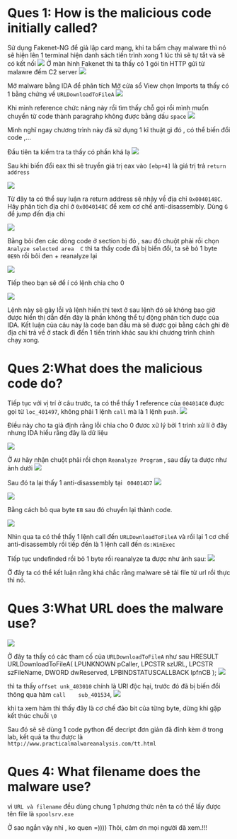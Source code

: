 # Ques 1: How is the malicious code initially called?
Sử dụng Fakenet-NG để giả lập card mạng, khi ta bấm chạy malware thì nó sẽ hiện lên 1 terminal hiện danh sách tiến trình xong 1 lúc thì sẽ tự tắt và sẽ có kết nối
![](images/2025-10-01-09-06-19.png)
Ở màn hình Fakenet thì ta thấy có 1 gói tin HTTP gửi từ malawre đếm C2 server
![](images/2025-10-01-09-07-12.png)

Mở malware bằng IDA để phân tích 
Mở cửa sổ View chọn Imports ta thấy có 1 bằng chứng về `URLDownloadToFileA`
![](images/2025-10-01-09-16-21.png)

Khi mình reference chức năng này rồi tìm thấy chỗ gọi rồi mình muốn chuyển từ code thành paragrahp không được bằng dấu `space`
![](images/2025-10-01-09-17-27.png)

Mình nghĩ ngay chương trình này đã sử dụng 1 kĩ thuật gì đó , có thể biến đổi code ,...

Đầu tiên ta kiểm tra ta thấy có phần khá lạ
![](images/2025-10-01-09-26-24.png)

Sau khi biến đổi eax thì sẽ truyền giá trị eax vào `[ebp+4]` là giá trị trả `return address`

![](images/2025-10-01-09-28-52.png)

Từ đây ta có thể suy luận ra return address sẽ nhảy về địa chỉ `0x0040148C`. Hãy phân tích địa chỉ ở `0x0040148C` để xem cơ chế anti-disassembly. Dùng `G` để jump đến địa chỉ 

![](images/2025-10-01-09-31-40.png)

Bằng bôi đen các dòng code ở section bị đỏ , sau đó chuột phải rồi chọn `Analyze selected area  C` thì ta thấy code đã bị biến đổi, ta sẽ bỏ 1 byte `0E9h` rồi bôi đen + reanalyze lại

![](images/2025-10-01-10-04-10.png)

Tiếp theo bạn sẽ để í có lệnh chia cho 0 

![](images/2025-10-01-10-03-55.png)

Lệnh này sẽ gây lỗi và lệnh hiển thị text ở sau lệnh đó sẽ không bao giờ được hiển thị dẫn đến đây là phần không thể tự động phân tích được của IDA. 
Kết luận của câu này là code ban đầu mà sẽ được gọi  bằng cách ghi đè địa chỉ trả về ở stack đi đến 1 tiến trình khác sau khi  chương trình chính chạy xong.

# Ques 2:What does the malicious code do?

Tiếp tục với vị trí ở câu trước, ta có thể thấy 1 reference của     `004014C0` được gọi từ `loc_401497`, không phải 1 lệnh `call` mà là 1 lệnh `push`. 
![](images/2025-10-01-10-19-53.png)

Điều này cho ta giả định rằng lỗi chia cho 0 đươc xử lý bởi 1 trình xử lí ở đây nhưng IDA hiểu rằng đây là dữ liệu

![](images/2025-10-01-10-22-50.png)

Ở `AU` hãy nhận chuột phải rồi chọn `Reanalyze Program` , sau đấy ta được như ảnh dưới
![](images/2025-10-01-10-24-41.png)

Sau đó ta lại thấy 1  anti-disassembly tại ` 004014D7`
![](images/2025-10-01-10-26-25.png)

![](images/2025-10-01-10-28-55.png)

Bằng cách bỏ qua byte `EB` sau đó chuyển lại thành code.

![](images/2025-10-01-10-29-40.png)

Nhìn qua ta có thể thấy 1 lệnh call đến `URLDownloadToFileA` và rồi lại 1 cơ chế anti-disassembly rồi tiếp đến là  1 lệnh call đến `ds:WinExec`

Tiếp tục undefinded rồi  bỏ 1 byte rồi reanalyze ta được như ảnh sau:
![](images/2025-10-01-10-32-50.png)

Ở đây ta có thể kết luận rằng khá chắc rằng malware sẽ tải file từ url rồi thực thi nó.

# Ques 3:What URL does the malware use?
![](images/2025-10-01-10-58-20.png)

Ở đây ta thấy có các tham cố của `URLDownloadToFileA` như sau
    HRESULT URLDownloadToFileA(
    LPUNKNOWN            pCaller,
    LPCSTR               szURL,
    LPCSTR               szFileName,
    DWORD                dwReserved,
    LPBINDSTATUSCALLBACK lpfnCB
);
![](images/2025-10-01-11-07-38.png)

thì ta thấy `offset unk_403010` chính là URl độc hại, trước đó đã bị biến đổi thông qua hàm  `call    sub_401534`, 
![](images/2025-10-01-11-07-05.png)

khi ta xem hàm thì thấy đây là cơ chế đảo bit của từng byte, dừng khi gặp kết thúc chuỗi `\0`

Sau đó sẽ sẽ dùng 1 code python để decript đơn giản đã đính kèm ở trong lab, kết quả ta thu được là
`http://www.practicalmalwareanalysis.com/tt.html`
# Ques 4: What filename does the malware use?
vì `URL và filename` đều dùng chung 1 phương thức nên ta có thể lấy được tên file là `spoolsrv.exe`

Ở sao ngắn vậy nhỉ , ko quen =)))) 
Thôi, cảm ơn mọi người đã xem.!!!
